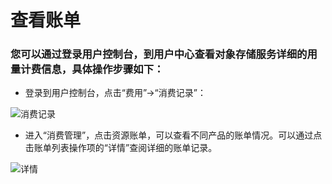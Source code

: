# 查看账单

### 您可以通过登录用户控制台，到用户中心查看对象存储服务详细的用量计费信息，具体操作步骤如下：

* 登录到用户控制台，点击“费用”->“消费记录”：

![消费记录](https://github.com/jdcloudcom/cn/blob/edit/image/Object-Storage-Service/OSS-004.png)

* 进入“消费管理”，点击资源账单，可以查看不同产品的账单情况。可以通过点击账单列表操作项的“详情”查阅详细的账单记录。

![详情](https://github.com/jdcloudcom/cn/blob/edit/image/Object-Storage-Service/OSS-005.png)

